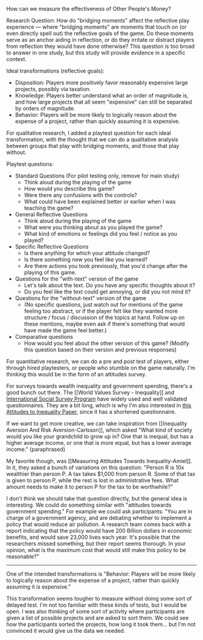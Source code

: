 How can we measure the effectiveness of Other People's Money?

Research Question: How do "bridging moments" affect the reflective play experience — where "bridging moments" are moments that touch on (or even directly spell out) the reflective goals of the game. Do these moments serve as an anchor aiding in reflection, or do they irritate or distract players from reflection they would have done otherwise? This question is too broad to answer in one study, but this study will provide evidence in a specific context.

Ideal transformations (reflective goals):

 - Disposition: Players more positively favor reasonably expensive large projects, possibly via taxation.
 - Knowledge: Players better understand what an order of magnitude is, and how large projects that all seem "expensive" can still be separated by orders of magnitude.
 - Behavior: Players will be more likely to logically reason about the expense of a project, rather than quickly assuming it is expensive.

For qualitative research, I added a playtest question for each ideal transformation, with the thought that we can do a qualitative analysis between groups that play with bridging moments, and those that play without.

Playtest questions:

 - Standard Questions (For pilot testing only, remove for main study)
   - Think aloud during the playing of the game
   - How would you describe this game?
   - Were there any confusions with the controls?
   - What could have been explained better or earlier when I was teaching the game?
 - General Reflective Questions
   - Think aloud during the playing of the game
   - What were you thinking about as you played the game?
   - What kind of emotions or feelings did you feel / notice as you played?
 - Specific Reflective Questions
   - Is there anything for which your attitude changed?
   - Is there something new you feel like you learned?
   - Are there actions you took previously, that you'd change after the playing of this game.
 - Questions for the "with-text" version of the game
   - Let's talk about the text. Do you have any specific thoughts about it?
   - Do you feel like the text could get annoying, or did you not mind it?
 - Questions for the "without-text" version of the game
   - (No specific questions, just watch out for mentions of the game feeling too abstract, or if the player felt like they wanted more structure / focus / discussion of the topics at hand. Follow up on these mentions, maybe even ask if there's something that would have made the game feel better.)
 - Comparative questions
   - How would you feel about the other version of this game? (Modify this question based on their version and previous responses)
     
For quantitative research, we can do a pre and post test of players, either through hired playtesters, or people who stumble on the game naturally. I'm thinking this would be in the form of an attitudes survey.

For surveys towards wealth inequality and government spending, there's a good bunch out there. The [[World Values Survey - Inequality]] and [International Social Survey Program](https://issp.org/data-download/by-topic/) have widely used and well validated questionnaires. They are a bit long, which is why I'm also interested in [this Attitudes to Inequality Paper](https://www.researchgate.net/profile/Marc-Suhrcke/publication/254453090_Attitudes_to_Inequality_after_Ten_Years_of_Transition/links/0a85e535578e31092b000000/Attitudes-to-Inequality-after-Ten-Years-of-Transition.pdf?__cf_chl_tk=_zvvCPxEHf5qxVRsgupUoMK6_0MC3kZzxwbwJ.6.aUU-1732036247-1.0.1.1-0ikY4f9WRSRXhRqq7MsEsUc94.iUNQu54KJPHWD3XSI), since it has a shortened questionnaire.

If we want to get more creative, we can take inspiration from [[Inequality Aversion And Risk Aversion-Carlsson]], which asked "What kind of society would you like your grandchild to grow up in? One that is inequal, but has a higher average income, or one that is more equal, but has a lower average income." (paraphrased)

My favorite though, was [[Measuring Attitudes Towards Inequality-Amiel]]. In it, they asked a bunch of variations on this question: "Person R is 10x wealthier than person P. A tax takes $1,000 from person R. Some of that tax is given to person P, while the rest is lost in administrative fees. What amount needs to make it to person P for the tax to be worthwhile?"

I don't think we should take that question directly, but the general idea is interesting. We could do something similar with "attitudes towards government spending." For example we could ask participants: "You are in charge of a government agency, and are debating whether to implement a policy that would reduce air pollution. A research team comes back with a report indicating that the policy would have 200 Billion dollars in economic benefits, and would save 23,000 lives each year. It's possible that the researchers missed something, but their report seems thorough. In your opinion, what is the maximum cost that would still make this policy to be reasonable?"

--------------

One of the intended transformations is "Behavior: Players will be more likely to logically reason about the expense of a project, rather than quickly assuming it is expensive."

This transformation seems tougher to measure without doing some sort of delayed test. I'm not too familiar with these kinds of tests, but I would be open. I was also thinking of some sort of activity where participants are given a list of possible projects and are asked to sort them. We could see how the participants sorted the projects, how long it took them... but I'm not convinced it would give us the data we needed.
